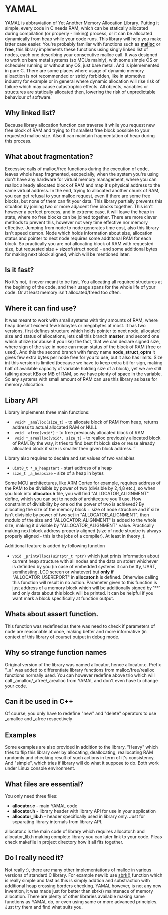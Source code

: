 # YAMAL

YAMAL is abbraviation of Yet Another Memory Allocation Library. Putting it simple, every code in C needs RAM, which can be statically allocated during compilation (or properly - linking) process, or it can be allocated dynamically from heap while your code runs. This library will help you make latter case easier.
You're probably familiar with functions such as [**malloc**](https://en.wikipedia.org/wiki/C_dynamic_memory_allocation) or **free**, this library implements these functions using singly linked list of nodes, each one describing your consecutive malloc call. It was designed to work on bare metal systems (so MCUs mainly), with some simple OS or scheduler running or without any OS, just bare metal. And is iplememented in pure C. There are some places where  usage of dynamic memory alloaction is not recommended or stricly forbidden, like in atomotive industry for example or in general where dynamic allocation will rise risk of failure which may cause catastrophic effects. All objects, variables or structures are statically allocated then, lowering the risk of unpredictable behaviour of software.


## Why linked list?
Because library allocation function can traverse it while you request new free block of RAM and trying to fit smallest free block possible to your requested malloc size. Also it can maintain fragmentation of heap during this process.

## What about fragmentation?
Excessive calls of malloc/free functions during the execution of code, leaves whole heap fragmented, escpecially, when the system you're using don't have any hardware for virtual memory management, where  you can realloc already allocated block of RAM and map it's physical address to the same virtual address. In the end, trying to allocated another chunk of RAM, you can get refusal to your malloc request, even if there are some free blocks, but none of them can fit your data. This library partially prevents this situation by joining two or more adjacent free blocks together. This isn't however a perfect process, and in extreme case, it will leave the heap in state, where no free blocks can be joined together. There are more clever methods to prevent this, however not very time effective nor memory effective. Jumping from node to node generates time cost, also this library isn't speed demon. Node which holds information about size, allocation status and pointer to next node requires some addtitonal RAM for each block. So practically you are not allocating block of RAM with requested size, but requested size + sizeof(struct node) - and some additional bytes for making next block aligned, which will be mentioned later.

## Is it fast?
No it's not, it never meant to be fast. You allocating all required structures at the begining of the code, and their usage spans for the whole life of your code. Or at least memory isn't allocated/freed too often.

## Where it can find use?
It was meant to work with small systems with tiny amounts of RAM, where heap doesn't exceed few kilobytes or megabytes at most. It has two versions, first defines structure which holds pointer to next node, allocated size and status of allocations, lets call this branch **master**, and second one which utilize (or abuse if you like) the fact, that we can declare signed size, where sign of the size in node can mean status of the block of RAM (free or used). And this the second branch with fancy name **node_struct_optm** it gives few extra bytes per node free for you to use, but it also has limits. Size int this version is limited (because we have to keep extra bit for sign, making half of available capacity of variable holding size of a block), yet we are still talking about KBs or MB of RAM, so we have plenty of space in the variable. So any systems with small amount of RAM can use this library as base for memory allocation.

## Libary API
Library implements three main functions:

 - ``` void* _amalloc(size_t)``` - to allocate block of RAM from heap, returns address to actual allocated RAM or NULL
 - ``` void _afree(void*)``` - to free previously allocated block of RAM
 - ``` void *_arealloc(void*, size_t)``` - to realloc previously allocated block of RAM. By the way, it tries to find best fit block size or reuse already allocated block if size is smaller then given block address.```

Library also requires to decalre and set values of two variables
- ```uint8_t *_a_heapstart``` - start address of a heap
- ```size_t _a_heapsize```  - size of a heap in bytes

Some MCU architectures, like ARM Cortex for example, requires address of the RAM to be divisible by power of two (divisible by 2,4,8 etc.), so when you look into **allocator.h** file, you will find "ALLOCATOR_ALIGNMENT" define, which you can set to needs of architecture you'll use. How constraint of divisibility by one od the power of two is achieved? By allocating the size of the memory block + size of node structure and if size isn't divisible by power of two set in "ALLOCATOR_ALIGNMENT", then modulo of the size and "ALLOCATOR_ALIGNMENT" is added to the whole size, making it divisible by "ALLOCATOR_ALIGNMENT" value. Practically making next block address properly aligned (size of node structre is always properly aligned - this is the jobs of a compiler). At least in theory ;).

Additional feature is added by following function
- ```void _printAllocs(uintptr_t *ptr)```
which just prints information about current heap structure with all nodes and the data on stderr whichever is definded by you (in case of embedded systems it can be tty, UART, semihosting, LCD screen or whatever) but **only if** "ALLOCATOR_USEREPORT" in **allocator.h** is defined. Otherwise calling this function will result in no action. Parameter given to this function is just address of a memory block which will be additionally signed by '**' and only data about this block will be printed. It can be helpful if you want mark a block specifically at function output.

## Whats about assert function.
This function was redefined as there was need to check if parameters of node are reasonable at once, making better and more informative (in context of this library of course) output in debug mode.

## Why so strange function names
Original version of the library was named allocator, hence allocator.c. Prefix "_a" was added to differentiate library functions from malloc/free/realloc functions normally used. You can however redefine above trio which will call _amalloc/_afree/_arealloc from YAMAL and don't even have to change your code.

## Can it be used in C++
Of course, you only have to redefine "new" and "delete" operators to use _amalloc and _afree respectively

## Examples
Some examples are also provided in addition to the library. "Heavy" which tries to flip this library over by allocating, deallocating, reallocating RAM randomly and checking result of such actions in term of it's consistency. And "simple", which tries if library will do what it suppose to do. Both work under Linux console environment.

## What files are essential?
You only need three files:
- **allocator.c** - main YAMAL code
- **allocator.h** - library header with library API for use in your application
- **allocator_lib.h** - header specifically used in library only. Just for separating library internals from library API.

allocator.c is the main code of library which requires allocator.h and allocator_lib.h making complete library you can later link to your code. Pleas check makefile in project directory how it all fits together.

## Do I really need it?
Not really :), there are many other implementations of malloc in various versions of standard C library. For example newlib use [sbrk()](https://en.wikipedia.org/wiki/Sbrk) function which is really simple and fast as this is simply addtion and substraction with additional heap crossing borders checking. YAMAL however, is not any new invention, it was made just for better than sbrk() maintenace of memory allocation. There are plenty of other libraries available making same functions as YAMAL do, or even using same or more advanced principles. Just try them and find what suits you.

